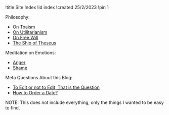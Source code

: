 !title Site Index
!id index
!created 25/2/2023
!pin 1

Philosophy:
- <a href="#toaism">On Toaism</a>
- <a href="#utilitarianism">On Utilitarianism</a>
- <a href="#free_will">On Free Will</a>
- <a href="#ship_of_theseus">The Ship of Theseus</a>

Meditation on Emotions:
- <a href="#anger">Anger</a>
- <a href="#shame">Shame</a>

Meta Questions About this Blog:
- <a href="#to_edit_or_not_to_edit">To Edit or not to Edit, That is the Question</a>
- <a href="#date_format">How to Order a Date?</a>

NOTE: This does not include everything, only the things I wanted to be easy to find.